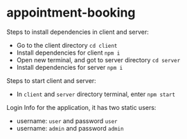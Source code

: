 # appointment-booking

Steps to install dependencies in client and server:
- Go to the client directory `cd client`
- Install dependencies for client `npm i`
- Open new terminal, and got to server directory `cd server`
- Install dependencies for server `npm i`

Steps to start client and server:
- In `client` and `server` directory terminal, enter `npm start`

Login Info for the application, it has two static users:
- username: `user` and password `user`
- username: `admin` and password `admin`

